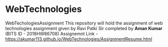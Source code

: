 # WebTechnologies
WebTechologiesAssignment
This repository will hold the assignment of web technologies assignment given by Ravi Patki Sir
completed by **Aman Kumar** (BITS ID - 2018HW86708)
Assignemnt Link - https://akumar113.github.io/WebTechnologies/AssignmentResume.html
